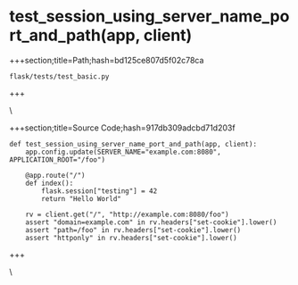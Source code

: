 



# test_session_using_server_name_port_and_path(app, client)
  
+++section;title=Path;hash=bd125ce807d5f02c78ca

`flask/tests/test_basic.py`
  
+++

\
  
+++section;title=Source Code;hash=917db309adcbd71d203f
```
def test_session_using_server_name_port_and_path(app, client):
    app.config.update(SERVER_NAME="example.com:8080", APPLICATION_ROOT="/foo")

    @app.route("/")
    def index():
        flask.session["testing"] = 42
        return "Hello World"

    rv = client.get("/", "http://example.com:8080/foo")
    assert "domain=example.com" in rv.headers["set-cookie"].lower()
    assert "path=/foo" in rv.headers["set-cookie"].lower()
    assert "httponly" in rv.headers["set-cookie"].lower()
```  
+++

\
